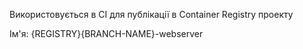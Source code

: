 Використовується в CI для публікації в Container Registry проекту

Ім'я:
{REGISTRY}{BRANCH-NAME}-webserver